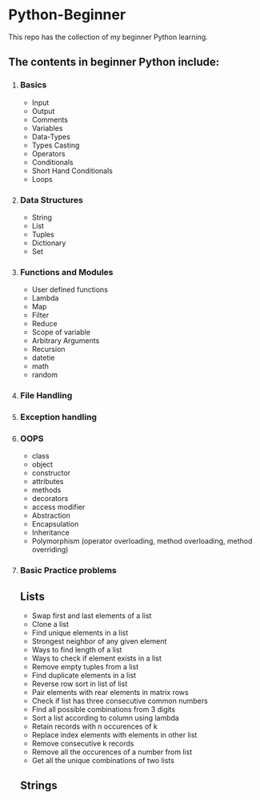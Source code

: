 <!DOCTYPE html>
<html lang="en">
<head>
    <meta charset="UTF-8">
    <meta name="viewport" content="width=device-width, initial-scale=1.0">
</head>
<body>
    <h1>Python-Beginner</h1>
    <p>This repo has the collection of my beginner Python learning.</p>
    <h2>The contents in beginner Python include:</h2>
    <ol>
        <li>
            <h3>Basics</h3>
            <ul>
                <li>Input</li>
                <li>Output</li>
                <li>Comments</li>
                <li>Variables</li>
                <li>Data-Types</li>
                <li>Types Casting</li>
                <li>Operators</li>
                <li>Conditionals</li>
                <li>Short Hand Conditionals</li>
                <li>Loops</li>
            </ul>
        </li>
        <li>
            <h3>Data Structures</h3>
            <ul>
                <li>String</li>
                <li>List</li>
                <li>Tuples</li>
                <li>Dictionary</li>
                <li>Set</li>
            </ul>
        </li>
        <li>
            <h3>Functions and Modules</h3>
            <ul>
                <li>User defined functions</li>
                <li>Lambda</li>
                <li>Map</li>
                <li>Filter</li>
                <li>Reduce</li>
                <li>Scope of variable</li>
                <li>Arbitrary Arguments</li>
                <li>Recursion</li>
                <li>datetie</li>
                <li>math</li>
                <li>random</li>
            </ul>
        </li>
        <li><h3>File Handling</h3></li>
        <li><h3>Exception handling</h3></li>
        <li>
            <h3>OOPS</h3>
            <ul>
                <li>class</li>
                <li>object</li>
                <li>constructor</li>
                <li>attributes</li>
                <li>methods</li>
                <li>decorators</li>
                <li>access modifier</li>
                <li>Abstraction</li>
                <li>Encapsulation</li>
                <li>Inheritance</li>
                <li>Polymorphism (operator overloading, method overloading, method overriding)</li>
            </ul>
        </li>
        <li><h3>Basic Practice problems</h3></li>
        <h2>Lists</h2>
                <ul>
                <li>Swap first and last elements of a list</li>
                <li>Clone a list</li>
                <li>Find unique elements in a list</li>
                <li>Strongest neighbor of any given element</li>
                <li>Ways to find length of a list</li>
                <li>Ways to check if element exists in a list</li>
                <li>Remove empty tuples from a list</li>
                <li>Find duplicate elements in a list</li>
                <li>Reverse row sort in list of list</li>
                <li>Pair elements with rear elements in matrix rows</li>
                <li>Check if list has three consecutive common numbers</li>
                <li>Find all possible combinations from 3 digits</li>
                <li>Sort a list according to column using lambda</li>
                <li>Retain records with n occurences of k</li>
                <li>Replace index elements with elements in other list</li>
                <li>Remove consecutive k records</li>
                <li>Remove all the occurences of a number from list</li>
                <li>Get all the unique combinations of two lists</li>
                </ul>
        <h2>Strings</h2>
    </ol>
</body>
</html>
